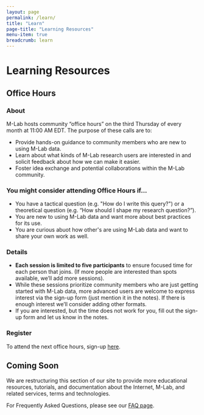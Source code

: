 ```yaml
---
layout: page
permalink: /learn/
title: "Learn"
page-title: "Learning Resources"
menu-item: true
breadcrumb: learn
---
```


# Learning Resources


## Office Hours
### About
M-Lab hosts community “office hours” on the third Thursday of every month at 11:00 AM EDT. The purpose of these calls are to:

* Provide hands-on guidance to community members who are new to using M-Lab data.
* Learn about what kinds of M-Lab research users are interested in and solicit feedback about how we can make it easier.
* Foster idea exchange and potential collaborations within the M-Lab community.


### You might consider attending Office Hours if...
* You have a tactical question (e.g. "How do I write this query?") or a theoretical question (e.g. “How should I shape my research question?”).
* You are new to using M-Lab data and want more about best practices for its use. 
* You are curious abuot how other's are using M-Lab data and want to share your own work as well. 

### Details
* **Each session is limited to five participants** to ensure focused time for each person that joins. (If more people are interested than spots available, we’ll add more sessions).
* While these sessions prioritize community members who are just getting started with M-Lab data, more advanced users are welcome to express interest via the sign-up form (just mention it in the notes). If there is enough interest we’ll consider adding other formats.
* If you are interested, but the time does not work for you, fill out the sign-up form and let us know in the notes. 

### Register
To attend the next office hours, sign-up [here](https://docs.google.com/forms/d/e/1FAIpQLSdIBk55Jmc0lT0v0X0o-qX4t0rUrK6DZFAb0lxUU51yWwx0MQ/viewform?usp=sf_link).


## Coming Soon 
We are restructuring this section of our site to provide more educational resources, tutorials, and documentation about the Internet, M-Lab, and related services, terms and technologies.

For Frequently Asked Questions, please see our [FAQ page](http://website.mlab-sandbox.measurementlab.net/frequently-asked-questions/). 
